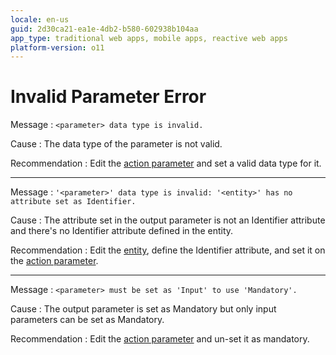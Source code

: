```yaml
---
locale: en-us
guid: 2d30ca21-ea1e-4db2-b580-602938b104aa
app_type: traditional web apps, mobile apps, reactive web apps
platform-version: o11
---
```


# Invalid Parameter Error

Message
:   `<parameter> data type is invalid.`

Cause
:   The data type of the parameter is not valid.

Recommendation
:   Edit the [action parameter](<../../../extensibility-and-integration/integration-studio/managing-extensions/action-parameter.md>) and set a valid data type for it.

---

Message
:   `'<parameter>' data type is invalid: '<entity>' has no attribute set as Identifier.`

Cause
:   The attribute set in the output parameter is not an Identifier attribute and there's no Identifier attribute defined in the entity.

Recommendation
:   Edit the [entity](<../../../extensibility-and-integration/integration-studio/managing-extensions/entity-define.md>), define the Identifier attribute, and set it on the [action parameter](<../../../extensibility-and-integration/integration-studio/managing-extensions/action-parameter.md>).

---

Message
:   `<parameter> must be set as 'Input' to use 'Mandatory'.`

Cause
:   The output parameter is set as Mandatory but only input parameters can be set as Mandatory.

Recommendation
:   Edit the [action parameter](<../../../extensibility-and-integration/integration-studio/managing-extensions/action-parameter.md>) and un-set it as mandatory.

